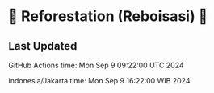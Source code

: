 
# 🌳 Reforestation (Reboisasi) 🌲

## Last Updated

GitHub Actions time: Mon Sep  9 09:22:00 UTC 2024

Indonesia/Jakarta time: Mon Sep  9 16:22:00 WIB 2024
